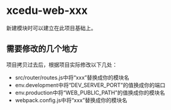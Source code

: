 # xcedu-web-xxx
新建模块时可以建立在此项目基础上。

## 需要修改的几个地方
项目拷贝过去后，根据项目实际修改以下几处：
- src/router/routes.js中将“xxx”替换成你的模块名
- env.development中将“DEV_SERVER_PORT”的值换成你的端口
- env.production中将“WEB_PUBLIC_PATH”的值换成你的模块名
- webpack.config.js中将“xxx”替换成你的模块名
